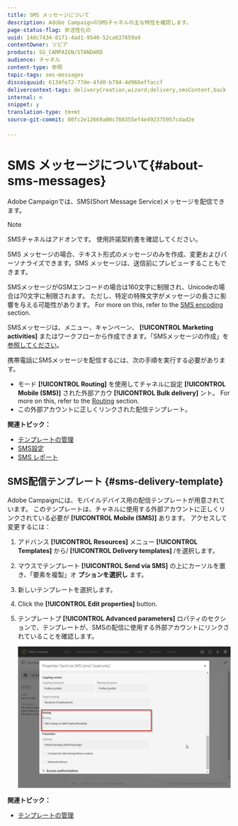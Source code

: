 ```yaml
---
title: SMS メッセージについて
description: Adobe CampaignのSMSチャネルの主な特性を確認します。
page-status-flag: 非活性化の
uuid: 14dc7434-8171-4ad1-9540-52ca637659a9
contentOwner: ソビア
products: SG_CAMPAIGN/STANDARD
audience: チャネル
content-type: 参照
topic-tags: sms-messages
discoiquuid: 6134fe72-77de-4fd0-b794-4d966effaccf
delivercontext-tags: deliveryCreation,wizard;delivery,smsContent,back
internal: n
snippet: y
translation-type: tm+mt
source-git-commit: 00fc2e12669a00c788355ef4e492375957cdad2e

---
```



# SMS メッセージについて{#about-sms-messages}

Adobe Campaignでは、SMS(Short Message Service)メッセージを配信できます。

>[!NOTE]
>
>SMSチャネルはアドオンです。 使用許諾契約書を確認してください。

SMS メッセージの場合、テキスト形式のメッセージのみを作成、変更およびパーソナライズできます。SMS メッセージは、送信前にプレビューすることもできます。

SMSメッセージがGSMエンコードの場合は160文字に制限され、Unicodeの場合は70文字に制限されます。 ただし、特定の特殊文字がメッセージの長さに影響を与える可能性があります。 For more on this, refer to the [SMS encoding](../../administration/using/configuring-sms-channel.md#sms-encoding--length-and-transliteration) section.

SMSメッセージは、メニュー、キャンペーン、 **[!UICONTROL Marketing activities]** またはワークフローから作成できます。「SMSメッセージの作成」を [参照してください](../../channels/using/creating-an-sms-message.md)。

携帯電話にSMSメッセージを配信するには、次の手順を実行する必要があります。

* モード **[!UICONTROL Routing]** を使用してチャネルに設定 **[!UICONTROL Mobile (SMS)]** された外部アカウ **[!UICONTROL Bulk delivery]** ント。 For more on this, refer to the [Routing](../../administration/using/configuring-sms-channel.md#defining-an-sms-routing) section.
* この外部アカウントに正しくリンクされた配信テンプレート。

**関連トピック：**

* [テンプレートの管理](../../start/using/about-templates.md)
* [SMS設定](../../administration/using/configuring-sms-channel.md#defining-an-sms-routing)
* [SMS レポート](../../reporting/using/sms-report.md)

## SMS配信テンプレート {#sms-delivery-template}

Adobe Campaignには、モバイルデバイス用の配信テンプレートが用意されています。 このテンプレートは、チャネルに使用する外部アカウントに正しくリンクされている必要が **[!UICONTROL Mobile (SMS)]** あります。 アクセスして変更するには：

1. アドバンス **[!UICONTROL Resources]** メニュー **[!UICONTROL Templates]** から/ **[!UICONTROL Delivery templates]** /を選択します。
1. マウスでテンプレート **[!UICONTROL Send via SMS]** の上にカーソルを置き、「要素を複製」オ **プションを選択し** ます。
1. 新しいテンプレートを選択します。
1. Click the **[!UICONTROL Edit properties]** button.
1. テンプレートプ **[!UICONTROL Advanced parameters]** ロパティのセクションで、テンプレートが、SMSの配信に使用する外部アカウントにリンクされていることを確認します。

   ![](assets/sms_template.png)

**関連トピック：**

* [テンプレートの管理](../../start/using/about-templates.md)

